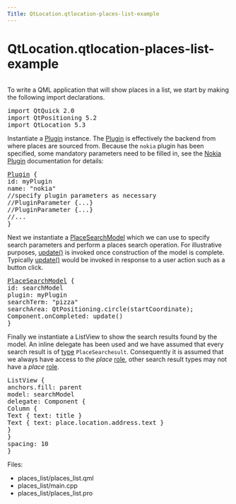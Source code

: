```yaml
---
Title: QtLocation.qtlocation-places-list-example
---
```


# QtLocation.qtlocation-places-list-example

<span class="subtitle"></span>
<!-- $$$places_list-description -->
<p class="centerAlign"><img src="https://assets.ubuntu.com/v1/b7976ed5-places-list.png" alt="" /></p><p>To write a QML application that will show places in a list, we start by making the following import declarations.</p>
<pre class="qml">import QtQuick 2.0
import QtPositioning 5.2
import QtLocation 5.3</pre>
<p>Instantiate a <a href="QtLocation.location-places-qml.md#plugin">Plugin</a> instance. The <a href="QtLocation.location-places-qml.md#plugin">Plugin</a> is effectively the backend from where places are sourced from. Because the <code>nokia</code> plugin has been specified, some mandatory parameters need to be filled in, see the <a href="QtLocation.location-plugin-nokia.md#mandatory-parameters">Nokia Plugin</a> documentation for details:</p>
<pre class="qml"><span class="type"><a href="QtLocation.Plugin.md">Plugin</a></span> {
<span class="name">id</span>: <span class="name">myPlugin</span>
<span class="name">name</span>: <span class="string">&quot;nokia&quot;</span>
<span class="comment">//specify plugin parameters as necessary</span>
<span class="comment">//PluginParameter {...}</span>
<span class="comment">//PluginParameter {...}</span>
<span class="comment">//...</span>
}</pre>
<p>Next we instantiate a <a href="QtLocation.PlaceSearchModel.md">PlaceSearchModel</a> which we can use to specify search parameters and perform a places search operation. For illustrative purposes, <a href="QtLocation.PlaceSearchModel.md#update-method">update()</a> is invoked once construction of the model is complete. Typically <a href="QtLocation.PlaceSearchModel.md#update-method">update()</a> would be invoked in response to a user action such as a button click.</p>
<pre class="qml"><span class="type"><a href="QtLocation.PlaceSearchModel.md">PlaceSearchModel</a></span> {
<span class="name">id</span>: <span class="name">searchModel</span>
<span class="name">plugin</span>: <span class="name">myPlugin</span>
<span class="name">searchTerm</span>: <span class="string">&quot;pizza&quot;</span>
<span class="name">searchArea</span>: <span class="name">QtPositioning</span>.<span class="name">circle</span>(<span class="name">startCoordinate</span>);
<span class="name">Component</span>.onCompleted: <span class="name">update</span>()
}</pre>
<p>Finally we instantiate a ListView to show the search results found by the model. An inline delegate has been used and we have assumed that every search result is of <a href="QtLocation.PlaceSearchModel.md#search-result-types">type</a> <code>PlaceSearchesult</code>. Consequently it is assumed that we always have access to the <i>place</i> <a href="QtLocation.PlaceSearchModel.md#placesearchmodel-roles">role</a>, other search result types may not have a <i>place</i> <a href="QtLocation.PlaceSearchModel.md#placesearchmodel-roles">role</a>.</p>
<pre class="qml"><span class="type">ListView</span> {
<span class="name">anchors</span>.fill: <span class="name">parent</span>
<span class="name">model</span>: <span class="name">searchModel</span>
<span class="name">delegate</span>: <span class="name">Component</span> {
<span class="type">Column</span> {
<span class="type">Text</span> { <span class="name">text</span>: <span class="name">title</span> }
<span class="type">Text</span> { <span class="name">text</span>: <span class="name">place</span>.<span class="name">location</span>.<span class="name">address</span>.<span class="name">text</span> }
}
}
<span class="name">spacing</span>: <span class="number">10</span>
}</pre>
<p>Files:</p>
<ul>
<li>places_list/places_list.qml</li>
<li>places_list/main.cpp</li>
<li>places_list/places_list.pro</li>
</ul>
<!-- @@@places_list -->
